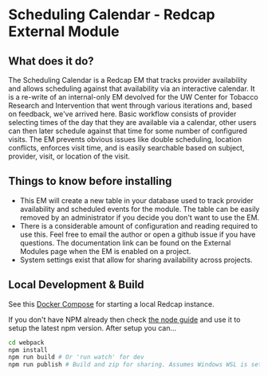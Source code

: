 # Scheduling Calendar - Redcap External Module

## What does it do?

The Scheduling Calendar is a Redcap EM that tracks provider availability and allows scheduling against that availability via an interactive calendar. It is a re-write of an internal-only EM devolved for the UW Center for Tobacco Research and Intervention that went through various iterations and, based on feedback, we've arrived here. Basic workflow consists of provider selecting times of the day that they are available via a calendar, other users can then later schedule against that time for some number of configured visits. The EM prevents obvious issues like double scheduling, location conflicts, enforces visit time, and is easily searchable based on subject, provider, visit, or location of the visit.

## Things to know before installing

* This EM will create a new table in your database used to track provider availability and scheduled events for the module. The table can be easily removed by an administrator if you decide you don't want to use the EM.
* There is a considerable amount of configuration and reading required to use this. Feel free to email the author or open a github issue if you have questions. The documentation link can be found on the External Modules page when the EM is enabled on a project.
* System settings exist that allow for sharing availability across projects.

## Local Development & Build

See this [Docker Compose](https://github.com/123andy/redcap-docker-compose) for starting a local Redcap instance.

If you don't have NPM already then check [the node guide](https://nodejs.org/en/download/package-manager) and use it to setup the latest npm version. After setup you can...

```sh
cd webpack
npm install
npm run build # Or 'run watch' for dev
npm run publish # Build and zip for sharing. Assumes Windows WSL is setup.
```
